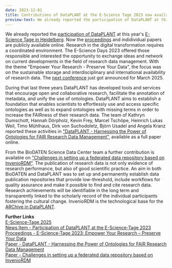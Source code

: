 ```yaml
---
date: 2023-12-01
title: Contributions of DataPLANT at the E-Science Tage 2023 now available
preview-text: We already reported the participation of DataPLANT at this year's E-Science Tage in Heidelberg. Now the proceedings and indidividual papers are publicly available online. Research in the digital transformation requires a coordinated environment. The E-Science Days 2023 offered those responsible and interested the opportunity to exchange ideas and network on current developments in the field of research data management. With the theme "Empower Your Research - Preserve Your Data", the focus...
---
```

We already reported the [participation of DataPLANT](https://nfdi4plants.org/content/news/2023-03-03-participation-of-dataplant-at-the-est-2023.html) at this year's [E-Science Tage in Heidelberg](https://e-science-tage.de/startseite_2023). Now the [proceedings](https://doi.org/10.11588/heibooks.1288) and indidividual papers are publicly available online. Research in the digital transformation requires a coordinated environment. The E-Science Days 2023 offered those responsible and interested the opportunity to exchange ideas and network on current developments in the field of research data management. With the theme "Empower Your Research - Preserve Your Data", the focus was on the sustainable storage and interdisciplinary and international availability of research data. The [next conference](https://e-science-tage.de/de/startseite) just got announced for March 2025.   

During that last three years DataPLANT has developed tools and services that encourage open and collaborative research, facilitate the annotation of metadata, and unify the use of ontologies. DataPLANT aims to establish a foundation that enables scientists to effortlessly use and access specific ontologies as well as to expand ontologies with missing terms in order to increase the FAIRness of their research data. The team of Kathryn Dumschott, Hannah Dörpholz, Kevin Frey, Marcel Tschöpe, Heinrich Lukas Weil, Timo Mühlhaus, Dirk von Suchodoletz, Björn Usadel and Angela Kranz reported these activities in ["DataPLANT - Harnessing the Power of Ontologies for FAIR Research Data Management"](https://doi.org/10.11588/heibooks.1288.c18067), available as a full paper online.   

From the BioDATEN Science Data Center team a further contribution is available on ["Challenges in setting up a federated data repository based on InvenioRDM"](https://doi.org/10.11588/heibooks.1288.c18069). The publication of research data is not only evidence of research performance, but also of good scientific practice. An aim in both BioDATEN and DataPLANT was to set up and permanently establish data publication repositories that provide low-threshold, include workflows for quality assurance and make it possible to find and cite research data. Research achievements will be identifiable in the long term and transparently linked to the scholarly record of the individual participants fostering the cultural change. InvenioRDM is the technological base for the [ARChive in DataPLANT](https://archive.nfdi4plants.org).


**Further Links**   
[E-Science-Tage 2025](https://e-science-tage.de/de/startseite)  
[News Item - Participation of DataPLANT at the E-Science-Tage 2023](https://nfdi4plants.org/content/news/2023-03-03-participation-of-dataplant-at-the-est-2023.html)   
[Proceedings - E-Science-Tage 2023: Empower Your Research – Preserve Your Data](https://doi.org/10.11588/heibooks.1288)    
[Paper - DataPLANT - Harnessing the Power of Ontologies for FAIR Research Data Management](https://doi.org/10.11588/heibooks.1288.c18067)  
[Paper - Challenges in setting up a federated data repository based on InvenioRDM](https://doi.org/10.11588/heibooks.1288.c18069)  
